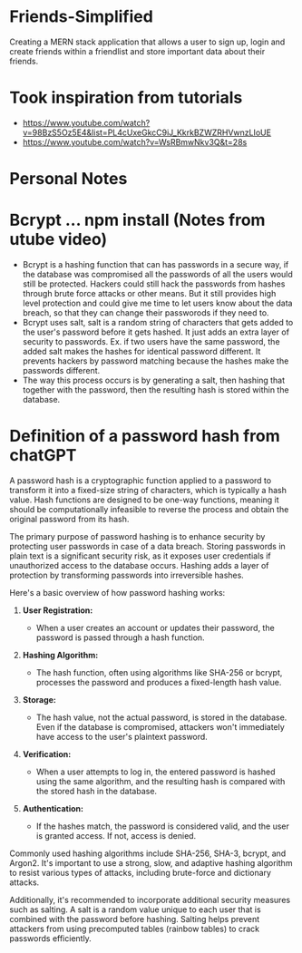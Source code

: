 # Friends-Simplified
Creating a MERN stack application that allows a user to sign up, login and create friends within a friendlist and store important data about their friends.

# Took inspiration from tutorials
- https://www.youtube.com/watch?v=98BzS5Oz5E4&list=PL4cUxeGkcC9iJ_KkrkBZWZRHVwnzLIoUE
- https://www.youtube.com/watch?v=WsRBmwNkv3Q&t=28s

# Personal Notes

# Bcrypt ... npm install (Notes from utube video)
- Bcrypt is a hashing function that can has passwords in a secure way, if the database was compromised
all the passwords of all the users would still be protected. Hackers could still hack the passwords from 
hashes through brute force attacks or other means. But it still provides high level protection and could give 
me time to let users know about the data breach, so that they can change their passworods if they need to.
- Bcrypt uses salt, salt is a random string of characters that gets added to the user's password before it gets 
hashed. It just adds an extra layer of security to passwords. Ex. if two users have the same password, the added
salt makes the hashes for identical password different. It prevents hackers by password matching because the hashes
make the passwords different. 
- The way this process occurs is by generating a salt, then hashing that together with the password, then
the resulting hash is stored within the database. 

# Definition of a password hash from chatGPT
A password hash is a cryptographic function applied to a password to transform it into a fixed-size string of characters, which is typically a hash value. Hash functions are designed to be one-way functions, meaning it should be computationally infeasible to reverse the process and obtain the original password from its hash.

The primary purpose of password hashing is to enhance security by protecting user passwords in case of a data breach. Storing passwords in plain text is a significant security risk, as it exposes user credentials if unauthorized access to the database occurs. Hashing adds a layer of protection by transforming passwords into irreversible hashes.

Here's a basic overview of how password hashing works:

1. **User Registration:**
   - When a user creates an account or updates their password, the password is passed through a hash function.

2. **Hashing Algorithm:**
   - The hash function, often using algorithms like SHA-256 or bcrypt, processes the password and produces a fixed-length hash value.

3. **Storage:**
   - The hash value, not the actual password, is stored in the database. Even if the database is compromised, attackers won't immediately have access to the user's plaintext password.

4. **Verification:**
   - When a user attempts to log in, the entered password is hashed using the same algorithm, and the resulting hash is compared with the stored hash in the database.

5. **Authentication:**
   - If the hashes match, the password is considered valid, and the user is granted access. If not, access is denied.

Commonly used hashing algorithms include SHA-256, SHA-3, bcrypt, and Argon2. It's important to use a strong, slow, and adaptive hashing algorithm to resist various types of attacks, including brute-force and dictionary attacks.

Additionally, it's recommended to incorporate additional security measures such as salting. A salt is a random value unique to each user that is combined with the password before hashing. Salting helps prevent attackers from using precomputed tables (rainbow tables) to crack passwords efficiently.